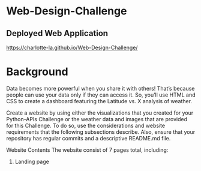 # Web-Design-Challenge

## Deployed Web Application
https://charlotte-la.github.io/Web-Design-Challenge/

# Background

Data becomes more powerful when you share it with others! That’s because people can use your data only if they can access it. So, you’ll use HTML and CSS to create a dashboard featuring the Latitude vs. X analysis of weather.

Create a website by using either the visualizations that you created for your Python-APIs Challenge or the weather data and images that are provided for this Challenge. To do so, use the considerations and website requirements that the following subsections describe. Also, ensure that your repository has regular commits and a descriptive README.md file.

Website Contents
The website consist of 7 pages total, including:

1. Landing page

